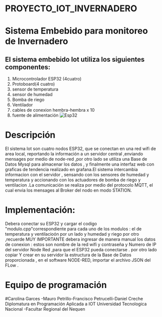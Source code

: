 # PROYECTO_IOT_INVERNADERO
# Sistema Embebido para monitoreo de Invernadero 
## El sistema embebido  Iot utiliza los siguientes componentes:
1. Microcontrolador ESP32 (4cuatro)
2. Protoboard(4 cuatro)
3. sensor de temperatura
4. sensor de humedad
5. Bomba de riego
6. Ventilador 
7. cables de conexion  hembra-hembra  x 10
8. fuente de alimentación
![Esp32](https://th.bing.com/th/id/R.6423a9b0bca3b44285b709db2947c69c?rik=NBUAI00TcVBEnQ&pid=ImgRaw&r=0)
# Descripción
 El sistema Iot son cuatro  nodos ESP32, que se conectan en una red wifi de area local, reportando la información a un servidor central ,enviando mensages por medio de node-red ,por otro lado se utiliza una Base de Datos Mysql para almacenar los datos , y finalmente una interfaz web con graficas de tendencia realizado en grafana.El sistema intercambia informacion con el servidor , sensando con los sensores de humedad y temperatura y accionando con los actuadores de bomba de riego y ventilacion .La comunicación se realiza por medio del protocolo MQTT, el cual envia los mensages al Broker del nodo en modo STATION.
# Implementación:
 Debera conectar su ESP32 y cargar el codigo "modulo.cpp"correspondiente para cada uno de los modulos : el de temperatura y ventilacioón por un lado y humedad y riego por otro ,recuerde MUY IMPORTANTE debera ingresar de manera manual los datos de conexion : estos son nombre de la red wifi y contraseña y Numero de IP del servidor Node Red  ,para que el ESP32 pueda conectarse .
por otro lado copiar Y crear en su servidor la estructura de la Base de Datos proporcionada , en el software NODE-RED, importar el archivo JSON del FLow .
# Equipo de programación
#Carolina Garces -Mauro Petrillo-Francisco Petrucelli-Daniel Creche 
Diplomatura en Programación Aplicada a IOT Universidad Tecnologica Nacional -Facultar Regional del Nequen 

